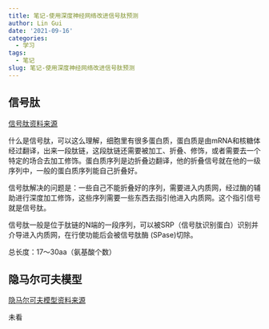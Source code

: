 ```yaml
---
title: 笔记-使用深度神经网络改进信号肽预测
author: Lin Gui
date: '2021-09-16'
categories:
  - 学习
tags:
  - 笔记
slug: 笔记-使用深度神经网络改进信号肽预测
---
```


## 信号肽

[信号肽资料来源](https://www.bilibili.com/video/BV1Kz411z7Md?from=search&seid=11974541263942597081&spm_id_from=333.337.0.0)

什么是信号肽，可以这么理解，细胞里有很多蛋白质，蛋白质是由mRNA和核糖体经过翻译，出来一段肽链，这段肽链还需要被加工、折叠、修饰，或者需要去一个特定的场合去加工修饰。蛋白质序列是边折叠边翻译，他的折叠信号就在他的一级序列中，一般的蛋白质序列能自己折叠好。

信号肽解决的问题是：一些自己不能折叠好的序列，需要进入内质网，经过酶的辅助进行深度加工修饰，这些序列需要一些东西去指引他进入内质网。这个指引信号就是信号肽。

信号肽一般是位于肽链的N端的一段序列，可以被SRP（信号肽识别蛋白）识别并介导进入内质网，在行使功能后会被信号肽酶 (SPase)切除。

总长度：17～30aa（氨基酸个数）



## 隐马尔可夫模型

[隐马尔可夫模型资料来源](https://www.bilibili.com/video/BV1MW41167Rf?from=search&seid=13799820265886708016&spm_id_from=333.337.0.0)

未看

